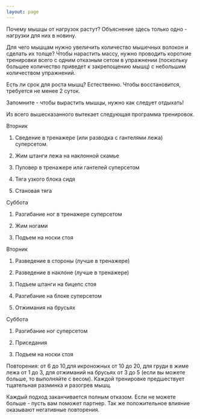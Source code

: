 ```yaml
---
layout: page
---
```

Почему мышцы от нагрузок растут? Объяснение здесь только одно - нагрузки для них в новину.

Для чего мышцам нужно увеличить количество мышечных волокон и сделать их толще? Чтобы нарастить массу, нужно проводить короткие тренировки всего с одним отказным сетом в упражнении (поскольку большее количество приведет к закрепощению мышц) с небольшим количеством упражнений.

Есть ли срок для роста мышц? Естественно. Чтобы восстановится, требуется не менее 2 суток.

Запомните - чтобы вырастить мышцы, нужно как следует отдыхать!

Из всего вышесказанного вытекает следующая программа тренировок.

Вторник

1) Сведение в тренажере (или разводка с гантелями лежа) суперсетом.

2) Жим штанги лежа на наклонной скамье

3) Пуловер в тренажере или гантелей суперсетом

4) Тяга узкого блока сидя

5) Становая тяга

Суббота

1) Разгибание ног в тренажере суперсетом

2) Жим ногами

3) Подъем на носки стоя

Вторник

1) Разведение в стороны (лучше в тренажере)

2) Разведение в наклоне (лучше в тренажере)

3) Подъем штанги на бицепс стоя

4) Разгибание на блоке суперсетом

5) Отжимания на брусьях

Суббота

1) Разгибание ног суперсетом

2) Приседания

3) Подъем на носки стоя

Повторения: от 6 до 10,для икроножных от 10 до 20, для груди в жиме лежа от 1 до 3, для отжиманий на брусьях от 3 до 5 (если вы можете больше, то выполняйте с весом). Каждой тренировке предшествует тщательная разминка и разогрев мышц.

Каждый подход заканчивается полным отказом. Если не можете больше - пусть вам поможет партнер. Так же положительное влияние оказывают негативные повторения.